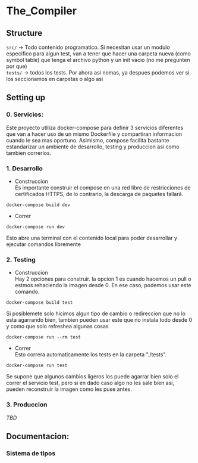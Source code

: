 # The_Compiler
## Structure
```src/``` -> Todo contenido programatico. Si necesitan usar un modulo especifico para algun test, van a tener que hacer una carpeta nueva (como symbol table) que tenga el archivo python y un init vacio (no me pregunten por que)<br>
```tests/``` -> todos los tests. Por ahora asi nomas, ya despues podemos ver si los seccionamos en carpetas o algo asi
## Setting up
### 0. Servicios:
Este proyecto utiliza docker-compose para definir 3 servicios diferentes que van a hacer uso de un mismo Dockerfile y compartiran informacion cuando le sea mas oportuno. Asimismo, compose facilita bastante estandarizar un ambiente de desarrollo, testing y produccion asi como tambien correrlos.
### 1. Desarrollo
  - Construccion <br>
  Es importante construir el compose en una red libre de restricciones de certificados HTTPS, de lo contrario, la descarga de paquetes fallará.
```
docker-compose build dev
```
  - Correr
```
docker-compose run dev
```
Esto abre una terminal con el contenido local para poder desarrollar y ejecutar comandos libremente

### 2. Testing
  - Construccion <br>
Hay 2 opciones para construir. la opcion 1 es cuando hacemos un pull o estmos rehaciendo la imagen desde 0. En ese caso, podemos usar este comando.
```
docker-compose build test
```
Si posiblemete solo hicimos algun tipo de cambio o redireccion que no lo esta agarrando bien, tambien pueden usar este que no instala todo desde 0 y como que solo refreshea algunas cosas
```
docker-compose run --rm test
```
  - Correr <br>
Esto correra automaticamente los tests en la carpeta "./tests".
```
docker-compose run test
```
Se supone que algunos cambios ligeros los puede agarrar bien solo el correr el servicio test, pero si en dado caso algo no les sale bien asi, pueden reconstruir la imagen como les puse antes.

### 3. Produccion
<i>TBD</i>

## Documentacion:

### Sistema de tipos

